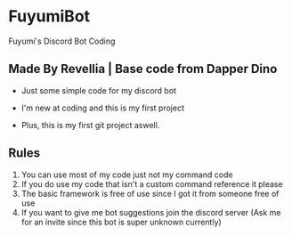 # FuyumiBot
Fuyumi's Discord Bot Coding

Made By Revellia | Base code from Dapper Dino
-----------------------------------------------------------------------------

* Just some simple code for my discord bot

* I'm new at coding and this is my first project

* Plus, this is my first git project aswell.

Rules
-----------------------------------------------------------------------------

1. You can use most of my code just not my command code
2. If you do use my code that isn't a custom command reference it please
3. The basic framework is free of use since I got it from someone free of use
4. If you want to give me bot suggestions join the discord server (Ask me for an invite since this bot is super unknown currently)
